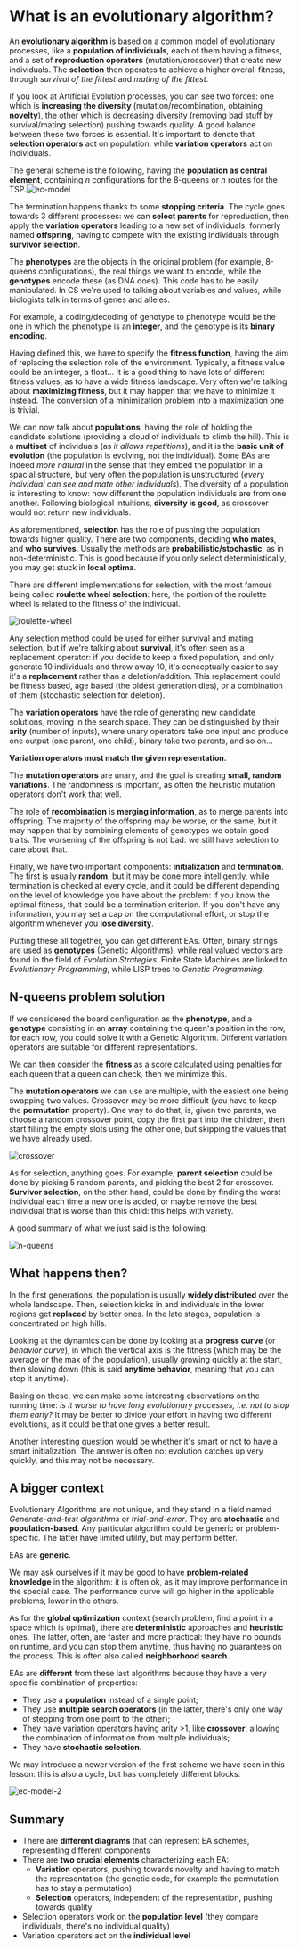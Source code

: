 # What is an evolutionary algorithm?

An **evolutionary algorithm** is based on a common model of evolutionary processes, like a **population of individuals**, each of them having a fitness, and a set of **reproduction operators** (mutation/crossover) that create new individuals. The **selection** then operates to achieve a higher overall fitness, through _survival of the fittest_ and _mating of the fittest_.

If you look at Artificial Evolution processes, you can see two forces: one which is **increasing the diversity** (mutation/recombination, obtaining **novelty**), the other which is decreasing diversity (removing bad stuff by survival/mating selection) pushing towards quality. A good balance between these two forces is essential. It's important to denote that **selection operators** act on population, while **variation operators** act on individuals.

The general scheme is the following, having the **population as central element**, containing _n_ configurations for the 8-queens or _n_ routes for the TSP.![ec-model](./res/ec-model.png)

The termination happens thanks to some **stopping criteria**. The cycle goes towards 3 different processes: we can **select parents** for reproduction, then apply the **variation operators** leading to a new set of individuals, formerly named **offspring**, having to compete with the existing individuals through **survivor selection**.

The **phenotypes** are the objects in the original problem (for example, 8-queens configurations), the real things we want to encode, while the **genotypes** encode these (as DNA does). This code has to be easily manipulated. In CS we're used to talking about variables and values, while biologists talk in terms of genes and alleles.

For example, a coding/decoding of genotype to phenotype would be the one in which the phenotype is an **integer**, and the genotype is its **binary encoding**.

Having defined this, we have to specify the **fitness function**, having the aim of replacing the selection role of the environment. Typically, a fitness value could be an integer, a float... It is a good thing to have lots of different fitness values, as to have a wide fitness landscape. Very often we're talking about **maximizing fitness**, but it may happen that we have to minimize it instead. The conversion of a minimization problem into a maximization one is trivial.

We can now talk about **populations**, having the role of holding the candidate solutions (providing a cloud of individuals to climb the hill). This is a **multiset** of individuals (as _it allows repetitions_), and it is the **basic unit of evolution** (the population is evolving, not the individual). Some EAs are indeed _more natural_ in the sense that they embed the population in a spacial structure, but very often the population is unstructured (_every individual can see and mate other individuals_). The diversity of a population is interesting to know: how different the population individuals are from one another. Following biological intuitions, **diversity is good**, as crossover would not return new individuals.

As aforementioned, **selection** has the role of pushing the population towards higher quality. There are two components, deciding **who mates**, and **who survives**. Usually the methods are **probabilistic/stochastic**, as in non-deterministic. This is good because if you only select deterministically, you may get stuck in **local optima**.

There are different implementations for selection, with the most famous being called **roulette wheel selection**: here, the portion of the roulette wheel is related to the fitness of the individual.

![roulette-wheel](./res/roulette-wheel.png)

Any selection method could be used for either survival and mating selection, but if we're talking about **survival**, it's often seen as a replacement operator: if you decide to keep a fixed population, and only generate 10 individuals and throw away 10, it's conceptually easier to say it's a **replacement** rather than a deletion/addition. This replacement could be fitness based, age based (the oldest generation dies), or a combination of them (stochastic selection for deletion).

The **variation operators** have the role of generating new candidate solutions, moving in the search space. They can be distinguished by their **arity** (number of inputs), where unary operators take one input and produce one output (one parent, one child), binary take two parents, and so on...

**Variation operators must match the given representation.**

The **mutation operators** are unary, and the goal is creating **small, random variations**. The randomness is important, as often the heuristic mutation operators don't work that well.

The role of **recombination** is **merging information**, as to merge parents into offspring. The majority of the offspring may be worse, or the same, but it may happen that by combining elements of genotypes we obtain good traits. The worsening of the offspring is not bad: we still have selection to care about that.

Finally, we have two important components: **initialization** and **termination**. The first is usually **random**, but it may be done more intelligently, while termination is checked at every cycle, and it could be different depending on the level of knowledge you have about the problem: if you know the optimal fitness, that could be a termination criterion. If you don't have any information, you may set a cap on the computational effort, or stop the algorithm whenever you **lose diversity**.

Putting these all together, you can get different EAs. Often, binary strings are used as **genotypes** (Genetic Algorithms), while real valued vectors are found in the field of _Evolution Strategies_. Finite State Machines are linked to _Evolutionary Programming_, while LISP trees to _Genetic Programming_.

## N-queens problem solution

If we considered the board configuration as the **phenotype**, and a **genotype** consisting in an **array** containing the queen's position in the row, for each row, you could solve it with a Genetic Algorithm. Different variation operators are suitable for different representations.

We can then consider the **fitness** as a score calculated using penalties for each queen that a queen can check, then we minimize this.

The **mutation operators** we can use are multiple, with the easiest one being swapping two values. Crossover may be more difficult (you have to keep the **permutation** property). One way to do that, is, given two parents, we choose a random crossover point, copy the first part into the children, then start filling the empty slots using the other one, but skipping the values that we have already used.

![crossover](./res/crossover.png)

As for selection, anything goes. For example, **parent selection** could be done by picking 5 random parents, and picking the best 2 for crossover. **Survivor selection**, on the other hand, could be done by finding the worst individual each time a new one is added, or maybe remove the best individual that is worse than this child: this helps with variety.

A good summary of what we just said is the following:

![n-queens](./res/n-queens.png)

## What happens then?

In the first generations, the population is usually **widely distributed** over the whole landscape. Then, selection kicks in and individuals in the lower regions get **replaced** by better ones. In the late stages, population is concentrated on high hills.

Looking at the dynamics can be done by looking at a **progress curve** (or _behavior curve_), in which the vertical axis is the fitness (which may be the average or the max of the population), usually growing quickly at the start, then slowing down (this is said **anytime behavior**, meaning that you can stop it anytime).

Basing on these, we can make some interesting observations on the running time: _is it worse to have long evolutionary processes, i.e. not to stop them early?_ It may be better to divide your effort in having two different evolutions, as it could be that one gives a better result.

Another interesting question would be whether it's smart or not to have a smart initialization. The answer is often no: evolution catches up very quickly, and this may not be necessary.

## A bigger context

Evolutionary Algorithms are not unique, and they stand in a field named _Generate-and-test algorithms_ or _trial-and-error_. They are **stochastic** and **population-based**. Any particular algorithm could be generic or problem-specific. The latter have limited utility, but may perform better.

EAs are **generic**.

We may ask ourselves if it may be good to have **problem-related knowledge** in the algorithm: it is often ok, as it may improve performance in the special case. The performance curve will go higher in the applicable problems, lower in the others.

As for the **global optimization** context (search problem, find a point in a space which is optimal), there are **deterministic** approaches and **heuristic** ones. The latter, often, are faster and more practical: they have no bounds on runtime, and you can stop them anytime, thus having no guarantees on the process. This is often also called **neighborhood search**.

EAs are **different** from these last algorithms because they have a very specific combination of properties:

- They use a **population** instead of a single point;
- They use **multiple search operators** (in the latter, there's only one way of stepping from one point to the other);
- They have variation operators having arity >1, like **crossover**, allowing the combination of information from multiple individuals;
- They have **stochastic selection**.

We may introduce a newer version of the first scheme we have seen in this lesson: this is also a cycle, but has completely different blocks.

![ec-model-2](./res/ec-model-2.png)

## Summary

- There are **different diagrams** that can represent EA schemes, representing different components
- There are **two crucial elements** characterizing each EA:
  - **Variation** operators, pushing towards novelty and having to match the representation (the genetic code, for example the permutation has to stay a permutation)
  - **Selection** operators, independent of the representation, pushing towards quality
- Selection operators work on the **population level** (they compare individuals, there's no individual quality)
- Variation operators act on the **individual level**
